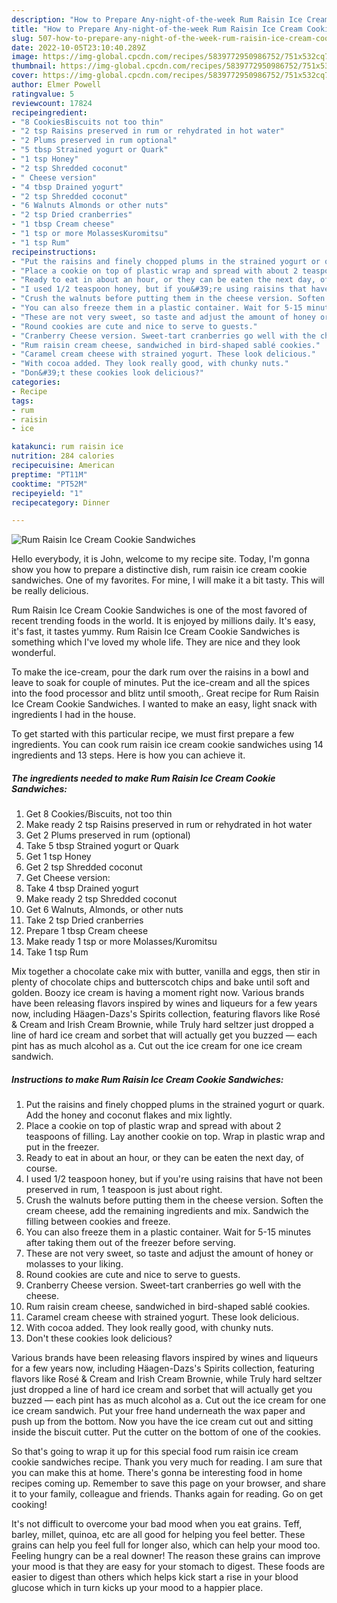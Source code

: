 ```yaml
---
description: "How to Prepare Any-night-of-the-week Rum Raisin Ice Cream Cookie Sandwiches"
title: "How to Prepare Any-night-of-the-week Rum Raisin Ice Cream Cookie Sandwiches"
slug: 507-how-to-prepare-any-night-of-the-week-rum-raisin-ice-cream-cookie-sandwiches
date: 2022-10-05T23:10:40.289Z
image: https://img-global.cpcdn.com/recipes/5839772950986752/751x532cq70/rum-raisin-ice-cream-cookie-sandwiches-recipe-main-photo.jpg
thumbnail: https://img-global.cpcdn.com/recipes/5839772950986752/751x532cq70/rum-raisin-ice-cream-cookie-sandwiches-recipe-main-photo.jpg
cover: https://img-global.cpcdn.com/recipes/5839772950986752/751x532cq70/rum-raisin-ice-cream-cookie-sandwiches-recipe-main-photo.jpg
author: Elmer Powell
ratingvalue: 5
reviewcount: 17824
recipeingredient:
- "8 CookiesBiscuits not too thin"
- "2 tsp Raisins preserved in rum or rehydrated in hot water"
- "2 Plums preserved in rum optional"
- "5 tbsp Strained yogurt or Quark"
- "1 tsp Honey"
- "2 tsp Shredded coconut"
- " Cheese version"
- "4 tbsp Drained yogurt"
- "2 tsp Shredded coconut"
- "6 Walnuts Almonds or other nuts"
- "2 tsp Dried cranberries"
- "1 tbsp Cream cheese"
- "1 tsp or more MolassesKuromitsu"
- "1 tsp Rum"
recipeinstructions:
- "Put the raisins and finely chopped plums in the strained yogurt or quark. Add the honey and coconut flakes and mix lightly."
- "Place a cookie on top of plastic wrap and spread with about 2 teaspoons of filling. Lay another cookie on top. Wrap in plastic wrap and put in the freezer."
- "Ready to eat in about an hour, or they can be eaten the next day, of course."
- "I used 1/2 teaspoon honey, but if you&#39;re using raisins that have not been preserved in rum, 1 teaspoon is just about right."
- "Crush the walnuts before putting them in the cheese version. Soften the cream cheese, add the remaining ingredients and mix. Sandwich the filling between cookies and freeze."
- "You can also freeze them in a plastic container. Wait for 5-15 minutes after taking them out of the freezer before serving."
- "These are not very sweet, so taste and adjust the amount of honey or molasses to your liking."
- "Round cookies are cute and nice to serve to guests."
- "Cranberry Cheese version. Sweet-tart cranberries go well with the cheese."
- "Rum raisin cream cheese, sandwiched in bird-shaped sablé cookies."
- "Caramel cream cheese with strained yogurt. These look delicious."
- "With cocoa added. They look really good, with chunky nuts."
- "Don&#39;t these cookies look delicious?"
categories:
- Recipe
tags:
- rum
- raisin
- ice

katakunci: rum raisin ice 
nutrition: 284 calories
recipecuisine: American
preptime: "PT11M"
cooktime: "PT52M"
recipeyield: "1"
recipecategory: Dinner

---
```



![Rum Raisin Ice Cream Cookie Sandwiches](https://img-global.cpcdn.com/recipes/5839772950986752/751x532cq70/rum-raisin-ice-cream-cookie-sandwiches-recipe-main-photo.jpg)

Hello everybody, it is John, welcome to my recipe site. Today, I'm gonna show you how to prepare a distinctive dish, rum raisin ice cream cookie sandwiches. One of my favorites. For mine, I will make it a bit tasty. This will be really delicious.

Rum Raisin Ice Cream Cookie Sandwiches is one of the most favored of recent trending foods in the world. It is enjoyed by millions daily. It's easy, it's fast, it tastes yummy. Rum Raisin Ice Cream Cookie Sandwiches is something which I've loved my whole life. They are nice and they look wonderful.

To make the ice-cream, pour the dark rum over the raisins in a bowl and leave to soak for couple of minutes. Put the ice-cream and all the spices into the food processor and blitz until smooth,. Great recipe for Rum Raisin Ice Cream Cookie Sandwiches. I wanted to make an easy, light snack with ingredients I had in the house.


To get started with this particular recipe, we must first prepare a few ingredients. You can cook rum raisin ice cream cookie sandwiches using 14 ingredients and 13 steps. Here is how you can achieve it.

<!--inarticleads1-->

##### The ingredients needed to make Rum Raisin Ice Cream Cookie Sandwiches:

1. Get 8 Cookies/Biscuits, not too thin
1. Make ready 2 tsp Raisins preserved in rum or rehydrated in hot water
1. Get 2 Plums preserved in rum (optional)
1. Take 5 tbsp Strained yogurt or Quark
1. Get 1 tsp Honey
1. Get 2 tsp Shredded coconut
1. Get  Cheese version:
1. Take 4 tbsp Drained yogurt
1. Make ready 2 tsp Shredded coconut
1. Get 6 Walnuts, Almonds, or other nuts
1. Take 2 tsp Dried cranberries
1. Prepare 1 tbsp Cream cheese
1. Make ready 1 tsp or more Molasses/Kuromitsu
1. Take 1 tsp Rum


Mix together a chocolate cake mix with butter, vanilla and eggs, then stir in plenty of chocolate chips and butterscotch chips and bake until soft and golden. Boozy ice cream is having a moment right now. Various brands have been releasing flavors inspired by wines and liqueurs for a few years now, including Häagen-Dazs&#39;s Spirits collection, featuring flavors like Rosé &amp; Cream and Irish Cream Brownie, while Truly hard seltzer just dropped a line of hard ice cream and sorbet that will actually get you buzzed — each pint has as much alcohol as a. Cut out the ice cream for one ice cream sandwich. 

<!--inarticleads2-->

##### Instructions to make Rum Raisin Ice Cream Cookie Sandwiches:

1. Put the raisins and finely chopped plums in the strained yogurt or quark. Add the honey and coconut flakes and mix lightly.
1. Place a cookie on top of plastic wrap and spread with about 2 teaspoons of filling. Lay another cookie on top. Wrap in plastic wrap and put in the freezer.
1. Ready to eat in about an hour, or they can be eaten the next day, of course.
1. I used 1/2 teaspoon honey, but if you&#39;re using raisins that have not been preserved in rum, 1 teaspoon is just about right.
1. Crush the walnuts before putting them in the cheese version. Soften the cream cheese, add the remaining ingredients and mix. Sandwich the filling between cookies and freeze.
1. You can also freeze them in a plastic container. Wait for 5-15 minutes after taking them out of the freezer before serving.
1. These are not very sweet, so taste and adjust the amount of honey or molasses to your liking.
1. Round cookies are cute and nice to serve to guests.
1. Cranberry Cheese version. Sweet-tart cranberries go well with the cheese.
1. Rum raisin cream cheese, sandwiched in bird-shaped sablé cookies.
1. Caramel cream cheese with strained yogurt. These look delicious.
1. With cocoa added. They look really good, with chunky nuts.
1. Don&#39;t these cookies look delicious?


Various brands have been releasing flavors inspired by wines and liqueurs for a few years now, including Häagen-Dazs&#39;s Spirits collection, featuring flavors like Rosé &amp; Cream and Irish Cream Brownie, while Truly hard seltzer just dropped a line of hard ice cream and sorbet that will actually get you buzzed — each pint has as much alcohol as a. Cut out the ice cream for one ice cream sandwich. Put your free hand underneath the wax paper and push up from the bottom. Now you have the ice cream cut out and sitting inside the biscuit cutter. Put the cutter on the bottom of one of the cookies. 

So that's going to wrap it up for this special food rum raisin ice cream cookie sandwiches recipe. Thank you very much for reading. I am sure that you can make this at home. There's gonna be interesting food in home recipes coming up. Remember to save this page on your browser, and share it to your family, colleague and friends. Thanks again for reading. Go on get cooking!

It's not difficult to overcome your bad mood when you eat grains. Teff, barley, millet, quinoa, etc are all good for helping you feel better. These grains can help you feel full for longer also, which can help your mood too. Feeling hungry can be a real downer! The reason these grains can improve your mood is that they are easy for your stomach to digest. These foods are easier to digest than others which helps kick start a rise in your blood glucose which in turn kicks up your mood to a happier place.

